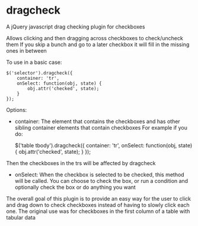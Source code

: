 dragcheck
=========

A jQuery javascript drag checking plugin for checkboxes

Allows clicking and then dragging across checkboxes to check/uncheck them
If you skip a bunch and go to a later checkbox it will fill in the missing ones in between

To use in a basic case:

    $('selector').dragcheck({
        container: 'tr',
        onSelect: function(obj, state) {
            obj.attr('checked', state);
        }
    });

Options:

- container: The element that contains the checkboxes and has other sibling container elements that contain checkboxes
For example if you do:


    $('table tbody').dragcheck({
        container: 'tr',
        onSelect: function(obj, state) {
            obj.attr('checked', state);
        }
    });

Then the checkboxes in the trs will be affected by dragcheck

- onSelect: When the checkbox is selected to be checked, this method will be called. You can choose to check the box,
or run a condition and optionally check the box or do anything you want


The overall goal of this plugin is to provide an easy way for the user to click and drag down to check checkboxes instead
of having to slowly click each one. The original use was for checkboxes in the first column of a table with tabular data